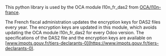 This python library is used by the OCA module l10n\_fr\_das2 from [OCA/l10n-france](https://github.com/OCA/l10n-france).

The French fiscal administration updates the encryption keys for DAS2 files every year. The encryption keys are updated in this module, which avoids updating the OCA module l10n\_fr\_das2 for every Odoo version. The specifications of the DAS2 file and the encryption keys are available on [www.impots.gouv.fr/tiers-declarants-0](https://www.impots.gouv.fr/tiers-declarants-0).

